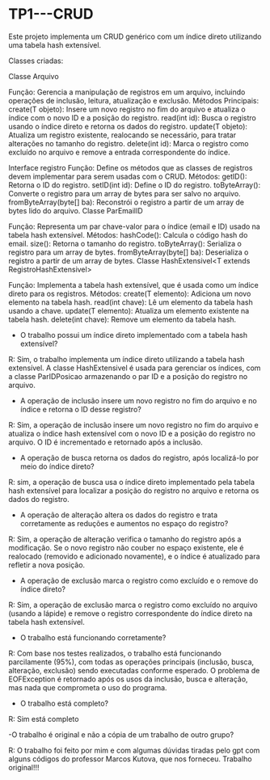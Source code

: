 # TP1---CRUD

Este projeto implementa um CRUD genérico com um índice direto utilizando uma tabela hash extensível.

Classes criadas: 

Classe Arquivo<T extends registro>

Função: Gerencia a manipulação de registros em um arquivo, incluindo operações de inclusão, leitura, atualização e exclusão.
Métodos Principais:
create(T objeto): Insere um novo registro no fim do arquivo e atualiza o índice com o novo ID e a posição do registro.
read(int id): Busca o registro usando o índice direto e retorna os dados do registro.
update(T objeto): Atualiza um registro existente, realocando se necessário, para tratar alterações no tamanho do registro.
delete(int id): Marca o registro como excluído no arquivo e remove a entrada correspondente do índice.

Interface registro
Função: Define os métodos que as classes de registros devem implementar para serem usadas com o CRUD.
Métodos:
getID(): Retorna o ID do registro.
setID(int id): Define o ID do registro.
toByteArray(): Converte o registro para um array de bytes para ser salvo no arquivo.
fromByteArray(byte[] ba): Reconstrói o registro a partir de um array de bytes lido do arquivo.
Classe ParEmailID

Função: Representa um par chave-valor para o índice (email e ID) usado na tabela hash extensível.
Métodos:
hashCode(): Calcula o código hash do email.
size(): Retorna o tamanho do registro.
toByteArray(): Serializa o registro para um array de bytes.
fromByteArray(byte[] ba): Deserializa o registro a partir de um array de bytes.
Classe HashExtensivel<T extends RegistroHashExtensivel<T>>

Função: Implementa a tabela hash extensível, que é usada como um índice direto para os registros.
Métodos:
create(T elemento): Adiciona um novo elemento na tabela hash.
read(int chave): Lê um elemento da tabela hash usando a chave.
update(T elemento): Atualiza um elemento existente na tabela hash.
delete(int chave): Remove um elemento da tabela hash.


- O trabalho possui um índice direto implementado com a tabela hash extensível?


R: Sim, o trabalho implementa um índice direto utilizando a tabela hash extensível. A classe HashExtensivel é usada para gerenciar os índices, com a classe ParIDPosicao armazenando o par ID e a posição do registro no arquivo.

- A operação de inclusão insere um novo registro no fim do arquivo e no índice e retorna o ID desse registro?


R: Sim, a operação de inclusão insere um novo registro no fim do arquivo e atualiza o índice hash extensível com o novo ID e a posição do registro no arquivo. O ID é incrementado e retornado após a inclusão.

- A operação de busca retorna os dados do registro, após localizá-lo por meio do índice direto?

R: sim, a operação de busca usa o índice direto implementado pela tabela hash extensível para localizar a posição do registro no arquivo e retorna os dados do registro.

- A operação de alteração altera os dados do registro e trata corretamente as reduções e aumentos no espaço do registro? 

R: Sim, a operação de alteração verifica o tamanho do registro após a modificação. Se o novo registro não couber no espaço existente, ele é realocado (removido e adicionado novamente), e o índice é atualizado para refletir a nova posição.

- A operação de exclusão marca o registro como excluído e o remove do índice direto?

R: Sim, a operação de exclusão marca o registro como excluído no arquivo (usando a lápide) e remove o registro correspondente do índice direto na tabela hash extensível.

- O trabalho está funcionando corretamente? 

R: Com base nos testes realizados, o trabalho está funcionando parcilamente (95%), com todas as operações principais (inclusão, busca, alteração, exclusão) sendo executadas conforme esperado. O problema de EOFException é retornado após os usos da inclusão, busca e alteração, mas nada que comprometa o uso do programa.

- O trabalho está completo? 

R: Sim está completo

-O trabalho é original e não a cópia de um trabalho de outro grupo? 

R: O trabalho foi feito por mim e com algumas dúvidas tiradas pelo gpt com alguns códigos do professor Marcos Kutova, que nos forneceu. Trabalho original!!!
